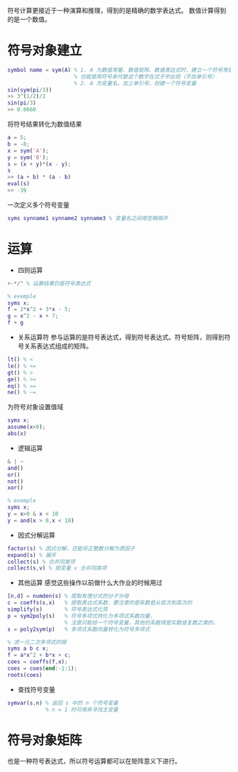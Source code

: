 符号计算更接近于一种演算和推理，得到的是精确的数学表达式。
数值计算得到的是一个数值。 
# 符号对象建立
```matlab
symbol name = sym(A) % 1. A 为数值常量、数值矩阵、数值表达式时，建立一个符号常量
					 % 也就是用符号来代替这个数字在式子中出现（不加单引号）
					 % 2. A 为变量名，加上单引号，创建一个符号变量 
sin(sym(pi/3))
>> 3^(1/2)/2
sin(pi/3)
>> 0.8660
```
将符号结果转化为数值结果
```matlab
a = 5;
b = -8;
x = sym('A');
y = sym('B');
s = (x + y)*(x - y);
s
>> (a + b) * (a - b)
eval(s)
>> -39
```
一次定义多个符号变量
```matlab
syms synname1 synname2 synname3 % 变量名之间用空格隔开 
```
# 运算 
- 四则运算
```matlab
+-*/^ % 运算结果仍是符号表达式

% exemple
syms x;
f = 2*x^2 + 3*x - 5;
g = x^2 - x + 7;
f + g
```
- 关系运算符
参与运算的是符号表达式，得到符号表达式。符号矩阵，则得到符号关系表达式组成的矩阵。
```matlab
lt() % <
le() % <=
gt() % >
ge() % >=
eq() % ==
ne() % ~=
```
为符号对象设置值域
```matlab
syms x;
assume(x<0);
abs(x)
```
- 逻辑运算
```matlab
& | ~
and()
or()
not()
xor()

% exemple
syms x;
y = x>0 & x < 10
y = and(x > 0,x < 10)
```
- 因式分解运算
```matlab
factor(s) % 因式分解，还能将正整数分解为质因子
expand(s) % 展开
collect(s) % 合并同类项
collect(s,v) % 按变量 v 合并同类项
```
- 其他运算
	感觉这些操作以前做什么大作业的时候用过
```matlab
[n,d] = numden(s) % 提取有理分式的分子分母
c = coeffs(s,x)   % 提取表达式系数，要注意的是系数是从低次到高次的
simplify(s)       % 符号表达式化简
p = sym2poly(s)   % 符号多项式转化为多项式系数向量，
				  % 注意只能给一个符号变量，其他的系数得是实数或复数之类的。
s = poly2sym(p)   % 多项式系数向量转化为符号多项式

% 求一元二次多项式的根
syms a b c x;
f = a*x^2 + b*x + c;
coes = coeffs(f,x);
coes = coes(end:-1:1);
roots(coes)
```
- 查找符号变量
```matlab
symvar(s,n) % 返回 s 中的 n 个符号变量
			% n = 1 时可用来寻找主变量
```
# 符号对象矩阵
也是一种符号表达式，所以符号运算都可以在矩阵意义下进行。
